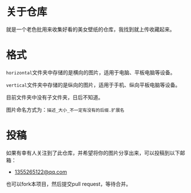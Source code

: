 # 关于仓库
就是一个老色批用来收集好看的美女壁纸的仓库，我找到就上传收藏起来。

# 格式
`horizontal`文件夹中存储的是横向的图片，适用于电脑、平板电脑等设备。

`vertical`文件夹中存储的是纵向的图片，适用于手机、纵向平板电脑等设备。

目前文件夹中没有子文件夹，日后不知道。

图片命名方式为：`描述_大小_不一定有没有的后缀.扩展名`

# 投稿
如果有幸有人关注到了此仓库，并希望将你的图片分享出来，可以投稿到以下邮箱：

- 1355265122@qq.com

也可以fork本项目，然后提交pull request，等待合并。